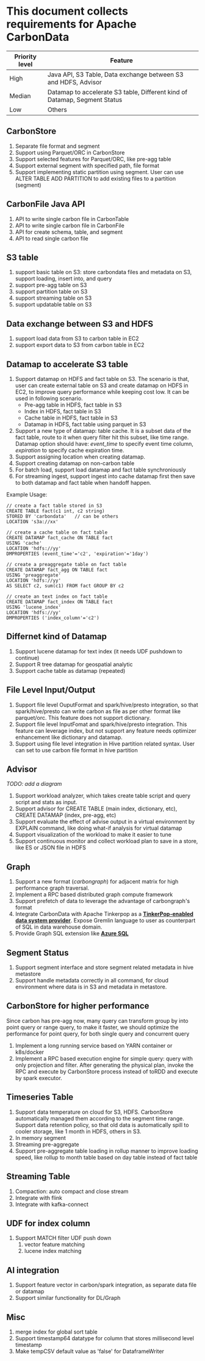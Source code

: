 # This document collects requirements for Apache CarbonData



| Priority level | Feature                                  |
| -------------- | ---------------------------------------- |
| High           | Java API, S3 Table, Data exchange between S3 and HDFS, Advisor |
| Median         | Datamap to accelerate S3 table, Different kind of Datamap, Segment Status |
| Low            | Others                                   |

## CarbonStore

1. Separate file format and segment
2. Support using Parquet/ORC in CarbonStore
3. Support selected features for Parquet/ORC, like pre-agg table
4. Support external segment with specified path, file format
5. Support implementing static partition using segment. User can use ALTER TABLE ADD PARTITION to add existing files to a partition (segment)

## CarbonFile Java API

1. API to write single carbon file in CarbonTable
2. API to write single carbon file in CarbonFile
3. API for create schema, table, and segment
4. API to read single carbon file

## S3 table

1. support basic table on S3: store carbondata files and metadata on S3, support loading, insert into, and query
2. support pre-agg table on S3
3. support partition table on S3
4. support streaming table on S3
5. support updatable table on S3

## Data exchange between S3 and HDFS

1. support load data from S3 to carbon table in EC2
2. support export data to S3 from carbon table in EC2

## Datamap to accelerate S3 table

1. Support datamap on HDFS and fact table on S3. The scenario is that, user can create external table on S3 and create datamap on HDFS in EC2, to improve query performance while keeping cost low. It can be used in following scenario.
   - Pre-agg table in HDFS, fact table in S3
   - Index in HDFS, fact table in S3
   - Cache table in HDFS, fact table in S3
   - Datamap in HDFS, fact table using parquet in S3
2. Support a new type of datamap: table cache. It is a subset data of the fact table, route to it when query filter hit this subset, like time range. Datamap option should have: *event_time* to specify event time column, *expiration* to specify cache expiration time. 
3. Support assigning location when creating datamap.
4. Support creating datamap on non-carbon table
5. For batch load, support load datamap and fact table synchroniously
6. For streaming ingest, support ingest into cache datamap first then save to both datamap and fact table when handoff happen.

Example Usage:

```
// create a fact table stored in S3
CREATE TABLE fact(c1 int, c2 string) 
STORED BY 'carbondata'   // can be others
LOCATION 's3a://xx'

// create a cache table on fact table 
CREATE DATAMAP fact_cache ON TABLE fact 
USING 'cache'
LOCATION 'hdfs://yy'
DMPROPERTIES (event_time'='c2', 'expiration'='1day')

// create a preaggregate table on fact table 
CREATE DATAMAP fact_agg ON TABLE fact 
USING 'preaggregate'
LOCATION 'hdfs://yy'
AS SELECT c2, sum(c1) FROM fact GROUP BY c2

// create an text index on fact table 
CREATE DATAMAP fact_index ON TABLE fact 
USING 'lucene_index'
LOCATION 'hdfs://yy'
DMPROPERTIES ('index_column'='c2')

```

## Differnet kind of Datamap

1. Support lucene datamap for text index (it needs UDF pushdown to continue)
2. Support R tree datamap for geospatial analytic
3. Support cache table as datamap (repeated)

## File Level Input/Output

1. Support file level OuputFormat and spark/hive/presto integration, so that spark/hive/presto can write carbon as file as per other format like parquet/orc. This feature does not support dictionary.
2. Support file level InputFomat and spark/hive/presto integration. This feature can leverage index, but not support any feature needs optimizer enhancement like dictionary and datamap.
3. Support using file level integration in Hive partition related syntax. User can set to use carbon file format in hive partition

## Advisor

*TODO: add a diagram*

1. Support workload analyzer, which takes create table script and query script and stats as input.
2. Support advisor for CREATE TABLE (main index, dictionary, etc), CREATE DATAMAP (index, pre-agg, etc) 
3. Support evaluate the effect of advise output in a virtual environment by EXPLAIN command, like doing what-if analysis for virtual datamap
4. Support visualization of the workload to make it easier to tune
5. Support continuous monitor and collect workload plan to save in a store, like ES or JSON file in HDFS

## Graph

1. Support a new format (*carbongraph*) for adjacent matrix for high performance graph traversal.
2. Implement a RPC based distributed graph compute framework
3. Support prefetch of data to leverage the advantage of carbongraph's format
4. Integrate CarbonData with Apache Tinkerpop as a [**TinkerPop-enabled data system provider**](http://tinkerpop.apache.org/providers.html). Expose Gremlin language to user as counterpart of SQL in data warehouse domain.
5. Provide Graph SQL extension like [**Azure SQL**](https://blogs.technet.microsoft.com/dataplatforminsider/2017/04/20/graph-data-processing-with-sql-server-2017)

## Segment Status

1. Support segment interface and store segment related metadata in hive metastore
2. Support handle metadata correctly in all command, for cloud environment where data is in S3 and metadata in metastore.

## CarbonStore for higher performance

Since carbon has pre-agg now, many query can transform group by into point query or range query, to make it faster, we should optimize the performance for point query, for both single query and concurrent query

1. Implement a long running service based on YARN container or k8s/docker
2. Implement a RPC based execution engine for simple query: query with only projection and filter. After generating the physical plan, invoke the RPC and execute by CarbonStore process instead of toRDD and execute by spark executor.

## Timeseries Table

1. Support data temperature on cloud for S3, HDFS. CarbonStore automatically managed them according to the segment time range. Support data retention policy, so that old data is automatically spill to cooler storage, like 1 month in HDFS, others in S3.
2. In memory segment
3. Streaming pre-aggregate
4. Support pre-aggregate table loading in rollup manner to improve loading speed, like rollup to month table based on day table instead of fact table

## Streaming Table

1. Compaction: auto compact and close stream
2. Integrate with flink
3. Integrate with kafka-connect

## UDF for index column

1. Support MATCH filter UDF push down
   1. vector feature matching
   2. lucene index matching

## AI integration

1. Support feature vector in carbon/spark integration, as separate data file or datamap
2. Support similar functionality for DL/Graph

## Misc

1. merge index for global sort table
2. Support timestamp64 datatype for column that stores millisecond level timestamp
3. Make tempCSV default value as 'false' for DataframeWriter

